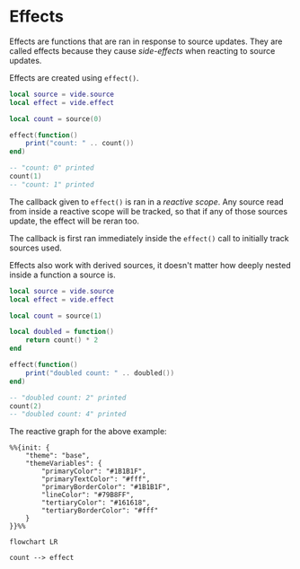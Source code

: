 # Effects

Effects are functions that are ran in response to source updates. They are
called effects because they cause *side-effects* when reacting to source
updates.

Effects are created using `effect()`.

```lua
local source = vide.source
local effect = vide.effect

local count = source(0)

effect(function()
    print("count: " .. count())
end)

-- "count: 0" printed
count(1)
-- "count: 1" printed
```

The callback given to `effect()` is ran in a *reactive scope*. Any source read
from inside a reactive scope will be tracked, so that if any of those sources
update, the effect will be reran too.

The callback is first ran immediately inside the `effect()` call to initially
track sources used.

Effects also work with derived sources, it doesn't matter how deeply nested
inside a function a source is.

```lua
local source = vide.source
local effect = vide.effect

local count = source(1)

local doubled = function()
    return count() * 2
end

effect(function()
    print("doubled count: " .. doubled())
end)

-- "doubled count: 2" printed
count(2)
-- "doubled count: 4" printed
```

The reactive graph for the above example:

```mermaid
%%{init: {
    "theme": "base",
    "themeVariables": {
        "primaryColor": "#1B1B1F",
        "primaryTextColor": "#fff",
        "primaryBorderColor": "#1B1B1F",
        "lineColor": "#79B8FF",
        "tertiaryColor": "#161618",
        "tertiaryBorderColor": "#fff"
    }
}}%%

flowchart LR

count --> effect

```
